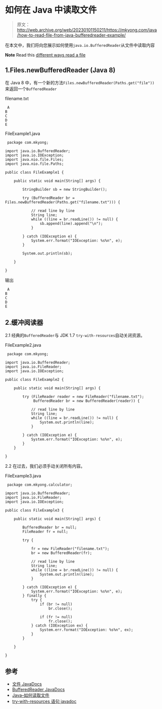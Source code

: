 # 如何在 Java 中读取文件

> 原文：<http://web.archive.org/web/20230101150211/https://mkyong.com/java/how-to-read-file-from-java-bufferedreader-example/>

在本文中，我们将向您展示如何使用`java.io.BufferedReader`从文件中读取内容

**Note**
Read this [different ways read a file](http://web.archive.org/web/20220619003336/https://www.mkyong.com/java/java-how-to-read-a-file/)

## 1.Files.newBufferedReader (Java 8)

在 Java 8 中，有一个新的方法`Files.newBufferedReader(Paths.get("file"))`来返回一个`BufferedReader`

filename.txt

```
 A
B
C
D
E 
```

FileExample1.java

```
 package com.mkyong;

import java.io.BufferedReader;
import java.io.IOException;
import java.nio.file.Files;
import java.nio.file.Paths;

public class FileExample1 {

    public static void main(String[] args) {

        StringBuilder sb = new StringBuilder();

        try (BufferedReader br = Files.newBufferedReader(Paths.get("filename.txt"))) {

            // read line by line
            String line;
            while ((line = br.readLine()) != null) {
                sb.append(line).append("\n");
            }

        } catch (IOException e) {
            System.err.format("IOException: %s%n", e);
        }

        System.out.println(sb);

    }

} 
```

输出

```
 A
B
C
D
E 
```

## 2.缓冲阅读器

2.1 经典的`BufferedReader`与 JDK 1.7 `try-with-resources`自动关闭资源。

FileExample2.java

```
 package com.mkyong;

import java.io.BufferedReader;
import java.io.FileReader;
import java.io.IOException;

public class FileExample2 {

    public static void main(String[] args) {

        try (FileReader reader = new FileReader("filename.txt");
             BufferedReader br = new BufferedReader(reader)) {

            // read line by line
            String line;
            while ((line = br.readLine()) != null) {
                System.out.println(line);
            }

        } catch (IOException e) {
            System.err.format("IOException: %s%n", e);
        }
    }

} 
```

2.2 在过去，我们必须手动关闭所有内容。

FileExample3.java

```
 package com.mkyong.calculator;

import java.io.BufferedReader;
import java.io.FileReader;
import java.io.IOException;

public class FileExample3 {

    public static void main(String[] args) {

        BufferedReader br = null;
        FileReader fr = null;

        try {

            fr = new FileReader("filename.txt");
            br = new BufferedReader(fr);

            // read line by line
            String line;
            while ((line = br.readLine()) != null) {
                System.out.println(line);
            }

        } catch (IOException e) {
            System.err.format("IOException: %s%n", e);
        } finally {
            try {
                if (br != null)
                    br.close();

                if (fr != null)
                    fr.close();
            } catch (IOException ex) {
                System.err.format("IOException: %s%n", ex);
            }
        }

    }

} 
```

## 参考

*   [文件 JavaDocs](http://web.archive.org/web/20220619003336/https://docs.oracle.com/javase/8/docs/api/java/nio/file/Files.html)
*   [BufferedReader JavaDocs](http://web.archive.org/web/20220619003336/https://docs.oracle.com/javase/8/docs/api/java/io/BufferedReader.html)
*   [Java–如何读取文件](http://web.archive.org/web/20220619003336/https://www.mkyong.com/java/java-how-to-read-a-file/)
*   [try-with-resources 语句 javadoc](http://web.archive.org/web/20220619003336/https://docs.oracle.com/javase/tutorial/essential/exceptions/tryResourceClose.html)

<input type="hidden" id="mkyong-current-postId" value="452">